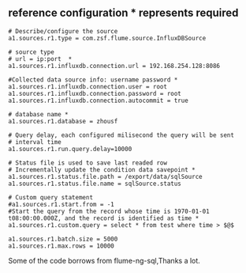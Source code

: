 ## reference configuration      * represents required

    # Describe/configure the source  
    a1.sources.r1.type = com.zsf.flume.source.InfluxDBSource
    
    # source type 
    # url = ip:port  *
    a1.sources.r1.influxdb.connection.url = 192.168.254.128:8086
    
    #Collected data source info: username password * 
    a1.sources.r1.influxdb.connection.user = root
    a1.sources.r1.influxdb.connection.password = root
    a1.sources.r1.influxdb.connection.autocommit = true
    
    # database name * 
    a1.sources.r1.database = zhousf
    
    # Query delay, each configured milisecond the query will be sent
    # interval time
    a1.sources.r1.run.query.delay=10000
    
    # Status file is used to save last readed row
    # Incrementally update the condition data savepoint * 
    a1.sources.r1.status.file.path = /export/data/sqlSource
    a1.sources.r1.status.file.name = sqlSource.status
    
    # Custom query statement
    #a1.sources.r1.start.from = -1
    #Start the query from the record whose time is 1970-01-01 t08:00:00.000Z, and the record is identified as time * 
    a1.sources.r1.custom.query = select * from test where time > $@$
    
    a1.sources.r1.batch.size = 5000
    a1.sources.r1.max.rows = 10000
   
Some of the code borrows from flume-ng-sql,Thanks a lot.
